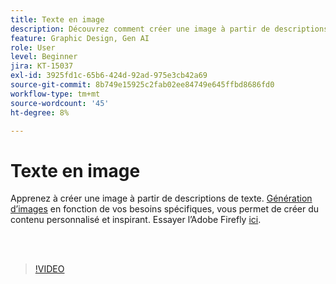 ```yaml
---
title: Texte en image
description: Découvrez comment créer une image à partir de descriptions de texte
feature: Graphic Design, Gen AI
role: User
level: Beginner
jira: KT-15037
exl-id: 3925fd1c-65b6-424d-92ad-975e3cb42a69
source-git-commit: 8b749e15925c2fab02ee84749e645ffbd8686fd0
workflow-type: tm+mt
source-wordcount: '45'
ht-degree: 8%

---
```


# Texte en image

Apprenez à créer une image à partir de descriptions de texte. [Génération d’images](https://www.adobe.com/products/firefly/features/text-to-image.html) en fonction de vos besoins spécifiques, vous permet de créer du contenu personnalisé et inspirant. Essayer l’Adobe Firefly [ici](https://firefly.adobe.com/).

<br> 

>[!VIDEO](https://video.tv.adobe.com/v/3427608?quality=12&learn=on&hidetitle=true)
